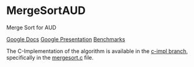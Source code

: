 # MergeSortAUD
Merge Sort for AUD

[Google Docs](https://docs.google.com/document/d/14Pp1tDnIrcvGr86o2oDqx_SP0KlCOvp0i903txoLkc8/edit?usp=sharing)
[Google Presentation](https://docs.google.com/presentation/d/1khDtkhCKUvYiimLXF0Nfz4b732iINkpENItarnaluGU/edit?usp=sharing)
[Benchmarks](https://docs.google.com/spreadsheets/d/1eVJQkCkyUwRFzCnEQPedWpY2OsRfE_N3IK-NKJ3-DVc/edit?usp=sharing)

The C-Implementation of the algorithm is available in the [c-impl branch](https://github.com/Klausmd5/MergeSortAUD/tree/c-impl), specifically in the [mergesort.c](https://github.com/Klausmd5/MergeSortAUD/blob/c-impl/mergesort.c) file.
